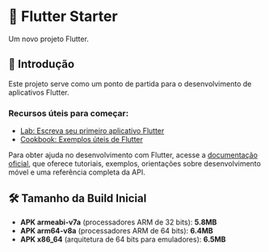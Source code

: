 # 🚀 Flutter Starter  

Um novo projeto Flutter.  

## 📌 Introdução  
Este projeto serve como um ponto de partida para o desenvolvimento de aplicativos Flutter.  

### Recursos úteis para começar:  
- [Lab: Escreva seu primeiro aplicativo Flutter](https://docs.flutter.dev/get-started/codelab)  
- [Cookbook: Exemplos úteis de Flutter](https://docs.flutter.dev/cookbook)  

Para obter ajuda no desenvolvimento com Flutter, acesse a [documentação oficial](https://docs.flutter.dev/), que oferece tutoriais, exemplos, orientações sobre desenvolvimento móvel e uma referência completa da API.  

## 🛠️ Tamanho da Build Inicial  
- **APK armeabi-v7a** (processadores ARM de 32 bits): **5.8MB**  
- **APK arm64-v8a** (processadores ARM de 64 bits): **6.4MB**  
- **APK x86_64** (arquitetura de 64 bits para emuladores): **6.5MB**  
